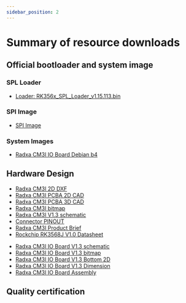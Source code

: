 ```yaml
---
sidebar_position: 2
---
```


# Summary of resource downloads

## Official bootloader and system image

### SPL Loader

- [Loader: RK356x_SPL_Loader_v1.15.113.bin](https://dl.radxa.com/rock3/images/loader/rock-3b/rk356x_spl_loader_ddr1056_v1.10.111.bin)

### SPI Image

- [SPI Image](https://dl.radxa.com/rock3/images/loader/rk356x_spi_image_20220210.img)

### System Images

- [Radxa CM3I IO Board Debian b4](https://github.com/radxa-build/radxa-cm3i-io/releases/download/b4/radxa-cm3i-io_debian_bullseye_xfce_b4.img.xz)

## Hardware Design

<Tabs queryString="model">
    <TabItem value="CM3I Core Board">
        <ul>
            <li><a href="https://dl.radxa.com/cm3i/docs/hw/radxa_cm3i_v1310_2d_dxf.zip">Radxa CM3I 2D DXF</a></li>
            <li><a href="https://dl.radxa.com/cm3i/docs/hw/radxa_cm3i_pcba.stp">Radxa CM3I PCBA 2D CAD</a></li>
            <li><a href="https://dl.radxa.com/cm3i/docs/hw/radxa_cm3i_pcba_3d.zip">Radxa CM3I PCBA 3D CAD</a></li>
            <li><a href="https://dl.radxa.com/cm3i/docs/hw/radxa_cm3i_v1310_components_placement_map.pdf">Radxa CM3I bitmap</a></li>
            <li><a href="https://dl.radxa.com/cm3i/docs/hw/radxa_cm3i_v1310_schematic.pdf">Radxa CM3I V1.3 schematic</a></li>
            <li><a href="https://dl.radxa.com/cm3i/docs/hw/radxa_cm3i_v1310_pinout.xlsx">Connector PINOUT</a></li>
            <li><a href="https://dl.radxa.com/cm3i/docs/hw/radxa_cm3i_product_brief.pdf">Radxa CM3I Product Brief</a></li>
            <li><a href="https://dl.radxa.com/cm3i/docs/datasheets/Rockchip%c2%a0RK3568J%c2%a0Datasheet%c2%a0V1.0-20220304.pdf">Rockchip RK3568J V1.0 Datasheet</a></li>
        </ul>
    </TabItem>
    <TabItem value="CM3I IO Board">
        <ul>
            <li><a href="https://dl.radxa.com/cm3i/io_board/radxa_cm3i_io_board_v1300_schematic.pdf">Radxa CM3I IO Board V1.3 schematic</a></li>
            <li><a href="https://dl.radxa.com/cm3i/io_board/radxa_cm3i_io_board_v1300_components_placement_map.pdf">Radxa CM3I IO Board V1.3 bitmap</a></li>
            <li><a href="https://dl.radxa.com/cm3i/io_board/radxa_cm3i_io_board_v1300_bottom_2d.pdf">Radxa CM3I IO Board V1.3 Bottom 2D</a></li>
            <li><a href="https://dl.radxa.com/cm3i/io_board/radxa_cm3_io_board_reference_dimension_20231120.pdf">Radxa CM3I IO Board V1.3 Dimension</a></li>
            <li><a href="https://dl.radxa.com/cm3i/io_board/cm3i-assembly.PDF">Radxa CM3I IO Board Assembly</a></li>
        </ul>  
    </TabItem>
</Tabs>

## Quality certification
